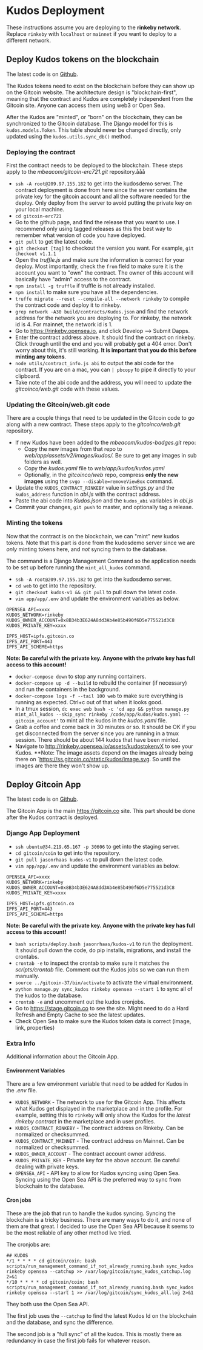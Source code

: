 # Kudos Deployment
These instructions assume you are deploying to the **rinkeby network**.  Replace `rinkeby` with `localhost` or `mainnet` if you want to deploy to a different network.


## Deploy Kudos tokens on the blockchain
The latest code is on [Github](https://github.com/mbeacom/gitcoin-erc721/tree/master).

The Kudos tokens need to exist on the blockchain before they can show up on the Gitcoin website.  The architecture design is "blockchain-first", meaning that the contract and Kudos are completely independent from the Gitcoin site.  Anyone can access them using web3 or Open Sea.

After the Kudos are "minted", or "born" on the blockchain, they can be synchronized to the Gitcoin database.  The Django model for this is `kudos.models.Token`.  This table should never be changed directly, only updated using the `kudos.utils.sync_db()` method.

### Deploying the contract
First the contract needs to be deployed to the blockchain.  These steps apply to the *mbeacom/gitcoin-erc721.git* repository.ååå

- `ssh -A root@209.97.155.182` to get into the kudosdemo server.  The contract deployment is done from here since the server contains the private key for the gitcoin account and all the software needed for the deploy.  Only deploy from the server to avoid putting the private key on your local machine.
- `cd gitcoin-erc721`
- Go to the github page, and find the release that you want to use.  I recommend only using tagged releases as this the best way to remember what version of code you have deployed.
- `git pull` to get the latest code.
- `git checkout [tag]` to checkout the version you want.  For example, `git checkout v1.1.1`
- Open the *truffle.js* and make sure the information is correct for your deploy.  Most importantly, check the `from` field to make sure it is the account you want to "own" the contract.  The owner of this account will basically have "admin" access to the contract.
- `npm install -g truffle` if truffle is not already installed.
- `npm install` to make sure you have all the dependencies.
- `truffe migrate --reset --compile-all --network rinkeby` to compile the contract code and deploy it to rinkeby.
- `grep network -A30 build/contracts/Kudos.json` and find the network address for the network you are deploying to.  For rinkeby, the network id is 4.  For mainnet, the network id is 1.
- Go to https://rinkeby.opensea.io, and click Develop --> Submit Dapps.
- Enter the contract address above.  It should find the contract on rinkeby.  Click through until the end and you will probably get a 404 error.  Don't worry about this, it's still working.  **It is important that you do this before minting any tokens**.
- `node utils/contract_info.js abi` to output the abi code for the contract.  If you are on a mac, you can `| pbcopy` to pipe it directly to your clipboard.
- Take note of the abi code and the address, you will need to update the *gitcoinco/web.git* code with these values.

### Updating the Gitcoin/web.git code
There are a couple things that need to be updated in the Gitcoin code to go along with a new contract.  These steps apply to the *gitcoinco/web.git* repository.

- If new Kudos have been added to the *mbeacom/kudos-badges.git* repo:
	- Copy the new images from that repo to *web/app/assets/v2/images/kudos/.*  Be sure to get any images in sub folders as well.
	- Copy the *kudos.yaml* file to *web/app/kudos/kudos.yaml*
	- Optionally, in the *gitcoinco/web* repo, compress **only the new images** using the `svgo --disable=removeViewBox` command.
- Update the `KUDOS_CONTRACT_RINKEBY` value in *settings.py* and the `kudos_address` function in *abi.js* with the contract address.
- Paste the abi code into *Kudos.json* and the `kudos_abi` variables in *abi.js*
- Commit your changes, `git push` to master, and optionally tag a release.

### Minting the tokens
Now that the contract is on the blockchain, we can "mint" new kudos tokens.  Note that this part is done from the kudosdemo server since we are _only_ minting tokens here, and _not_ syncing them to the database.

The command is a Django Management Command so the application needs to be set up before running the `mint_all_kudos` command.

- `ssh -A root@209.97.155.182` to get into the kudosdemo server.
- `cd web` to get into the repository.
- `git checkout kudos-v1 && git pull` to pull down the latest code.
- `vim app/app/.env` and update the environment variables as below.

```
OPENSEA_API=xxxx
KUDOS_NETWORK=rinkeby
KUDOS_OWNER_ACCOUNT=0x8B34b3E624A8dd3Ab4e85b490f6D5e775521d3C8
KUDOS_PRIVATE_KEY=xxxx

IPFS_HOST=ipfs.gitcoin.co
IPFS_API_PORT=443
IPFS_API_SCHEME=https
```

**Note:  Be careful with the private key.  Anyone with the private key has full access to this account!**

- `docker-compose down` to stop any running containers.
- `docker-compose up -d --build` to rebuild the container (if necessary) and run the containers in the background.
- `docker-compose logs -f --tail 100 web` to make sure everything is running as expected. Ctrl+c out of that when it looks good.
- In a tmux session, `dc exec web bash -c 'cd app && python manage.py mint_all_kudos --skip_sync rinkeby /code/app/kudos/kudos.yaml --gitcoin_account'` to mint all the kudos in the *kudos.yaml* file.
- Grab a coffee and come back in 30 minutes or so.  It should be OK if you get disconnected from the server since you are running in a tmux session.  There should be about 144 kudos that have been minted.
- Navigate to http://rinkeby.opensea.io/assets/kudostokenvX to see your Kudos.  **Note:  The image assets depend on the images already being there on `https://ss.gitcoin.co/static/kudos/image.svg.  So until the images are there they won't show up.


## Deploy Gitcoin App
The latest code is on [Github](https://github.com/jasonrhaas/web/tree/kudos-v1).

The Gitcoin App is the main https://gitcoin.co site.  This part should be done after the Kudos contract is deployed.

### Django App Deployment

- `ssh ubuntu@34.219.65.167 -p 30606` to get into the staging server.
- `cd gitcoin/coin` to get into the repository.
- `git pull jasonrhaas kudos-v1` to pull down the latest code.
- `vim app/app/.env` and update the environment variables as below.

```
OPENSEA_API=xxxx
KUDOS_NETWORK=rinkeby
KUDOS_OWNER_ACCOUNT=0x8B34b3E624A8dd3Ab4e85b490f6D5e775521d3C8
KUDOS_PRIVATE_KEY=xxxx

IPFS_HOST=ipfs.gitcoin.co
IPFS_API_PORT=443
IPFS_API_SCHEME=https
```

**Note:  Be careful with the private key.  Anyone with the private key has full access to this account!**

- `bash scripts/deploy.bash jasonrhaas/kudos-v1` to run the deployment.  It should pull down the code, do pip installs, migrations, and install the crontabs.
- `crontab -e` to inspect the crontab to make sure it matches the *scripts/crontab* file.  Comment out the Kudos jobs so we can run them manually.
- `source ../gitcoin-37/bin/activate` to activate the virtual environment.
- `python manage.py sync_kudos rinkeby opensea --start 1` to sync all of the kudos to the database.
- `crontab -e` and uncomment out the kudos cronjobs.
- Go to https://stage.gitcoin.co to see the site.  Might need to do a Hard Refresh and Empty Cache to see the latest updates.
- Check Open Sea to make sure the Kudos token data is correct (image, link, properties)



### Extra Info
Additional information about the Gitcoin App.

#### Environment Variables
There are a few environment variable that need to be added for Kudos in the *.env* file.

- `KUDOS_NETWORK` - The network to use for the Gitcoin App.  This affects what Kudos get displayed in the marketplace and in the profile.  For example, setting this to `rinkeby` will only show the Kudos for the _latest rinkeby contract_ in the marketplace and in user profiles.
- `KUDOS_CONTRACT_RINKEBY` - The contract address on Rinkeby.  Can be normalized or checksummed.
- `KUDOS_CONTRACT_MAINNET` - The contract address on Mainnet.  Can be normalized or checksummed.
- `KUDOS_OWNER_ACCOUNT` - The contract account owner address.
- `KUDOS_PRIVATE_KEY` - Private key for the above account.  Be careful dealing with private keys.
- `OPENSEA_API` - API key to allow for Kudos syncing using Open Sea.  Syncing using the Open Sea API is the preferred way to sync from blockchain to the database.



#### Cron jobs
These are the job that run to handle the kudos syncing.  Syncing the blockchain is a tricky business.  There are many ways to do it, and none of them are that great.  I decided to use the Open Sea API because it seems to be the most reliable of any other method Ive tried.

The cronjobs are:

```
## KUDOS
*/1 * * * * cd gitcoin/coin; bash scripts/run_management_command_if_not_already_running.bash sync_kudos rinkeby opensea --catchup >> /var/log/gitcoin/sync_kudos_catchup.log 2>&1
*/10 * * * * cd gitcoin/coin; bash scripts/run_management_command_if_not_already_running.bash sync_kudos rinkeby opensea --start 1 >> /var/log/gitcoin/sync_kudos_all.log 2>&1
```

They both use the Open Sea API.

The first job uses the `--catchup` to find the latest Kudos Id on the blockchain and the database, and sync the difference.

The second job is a "full sync" of all the kudos.  This is mostly there as redundancy in case the first job fails for whatever reason.